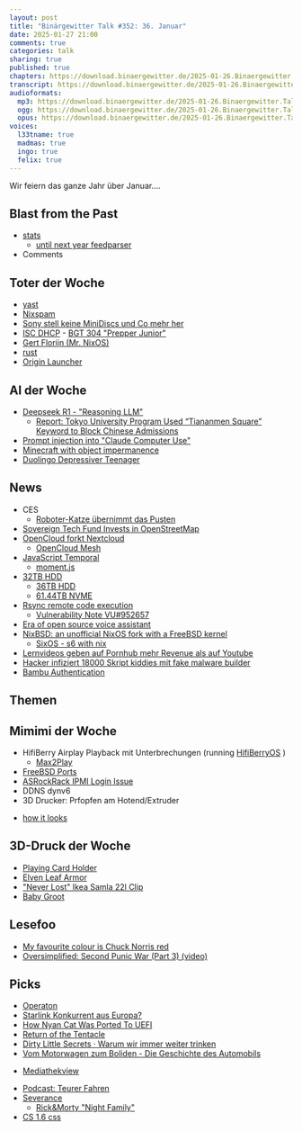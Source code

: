 ```yaml
---
layout: post
title: "Binärgewitter Talk #352: 36. Januar"
date: 2025-01-27 21:00
comments: true
categories: talk
sharing: true
published: true
chapters: https://download.binaergewitter.de/2025-01-26.Binaergewitter.Talk.352.chapters.txt
transcript: https://download.binaergewitter.de/2025-01-26.Binaergewitter.Talk.352-speech.json
audioformats:
  mp3: https://download.binaergewitter.de/2025-01-26.Binaergewitter.Talk.352.mp3
  ogg: https://download.binaergewitter.de/2025-01-26.Binaergewitter.Talk.352.ogg
  opus: https://download.binaergewitter.de/2025-01-26.Binaergewitter.Talk.352.opus
voices:
  l33tname: true
  madmas: true
  ingo: true
  felix: true
---
```

Wir feiern das ganze Jahr über Januar....

## Blast from the Past
- [stats]( https://github.com/Binaergewitter/stats )
  * [until next year feedparser]( https://github.com/kurtmckee/feedparser/pull/422 )
- Comments

## Toter der Woche
- [yast]( https://www.suse.com/c/systems-management-with-suse-linux-enterprise-server-16/ )
- [Nixspam]( https://www.heise.de/news/Spamfilter-DNS-Blacklist-Nixspam-stellt-Betrieb-ein-10248349.html )
- [Sony stell keine MiniDiscs und Co mehr her]( https://www.heise.de/news/Sony-stellt-keine-BD-R-MiniDiscs-und-MiniDV-mehr-her-10256670.html )
- [ISC DHCP]( https://www.isc.org/kea/ ) - [BGT 304 "Prepper Junior"]( https://blog.binaergewitter.de/2022/10/29/binaergewitter-talk-number-304-prepper-junior )
- [Gert Florijn (Mr. NixOS)]( https://mastodon.acm.org/@avandeursen/113868161521781333 )
- [rust]( https://daniel.haxx.se/blog/2024/12/21/dropping-hyper/ )
- [Origin Launcher]( https://arstechnica.com/gaming/2025/01/rip-eas-origin-launcher-we-knew-ye-all-too-well-unfortunately/ )

## AI der Woche

- [Deepseek R1 - "Reasoning LLM"]( https://huggingface.co/deepseek-ai/deepseek-llm-67b-base )
  * [Report: Tokyo University Program Used “Tiananmen Square” Keyword to Block Chinese Admissions]( https://unseen-japan.com/tokyo-university-chinese-students-tiananmen/ )
- [Prompt injection into "Claude Computer Use"]( https://hackaday.com/2025/01/26/prompt-injection-tricks-ai-into-downloading-and-executing-malware/ )
- [Minecraft with object impermanence]( https://www.aiweirdness.com/minecraft-with-object-impermanence/ )
- [Duolingo Depressiver Teenager]( https://www.heise.de/news/Duolingos-depressiver-Charakter-Lilli-auch-fuer-alle-Android-Nutzer-verfuegbar-10246281.html )

## News

- CES
  * [Roboter-Katze übernimmt das Pusten]( https://www.golem.de/news/gegen-zu-heissen-kaffee-roboter-katze-uebernimmt-das-pusten-2501-192137.html )
- [Sovereign Tech Fund Invests in OpenStreetMap]( httpst://blog.openstreetmap.org/2024/12/20/sovereign-tech-fund-invests-in-openstreetmap/ )
- [OpenCloud forkt Nextcloud]( https://www.linux-magazin.de/artikel/opencloud-forkt-owncloud-neue-wendung-bei-den-freien-speichercloud-versionen/ )
  * [OpenCloud Mesh]( https://github.com/cs3org/OCM-API )
- [JavaScript Temporal]( https://developer.mozilla.org/en-US/blog/javascript-temporal-is-coming/ )
  * [moment.js]( https://www.npmjs.com/package/moment )
- [32TB HDD]( https://www.techradar.com/pro/seagate-quietly-launched-joint-worlds-largest-hdd-with-a-32tb-capacity-but-it-uses-a-controversial-technology )
  * [36TB HDD]( https://www.heise.de/news/Seagate-kuendigt-erste-36-TByte-Festplatte-an-10250720.html )
  * [61.44TB NVME]( https://www.techradar.com/pro/exclusive-worlds-largest-ssd-finally-goes-on-sale-6144tb-solidigm-ssd-costs-far-less-than-i-expected-with-a-per-terabyte-price-thats-much-cheaper-than-8tb-ssd )
- [Rsync remote code execution]( https://ubuntu.com/blog/rsync-remote-code-execution )
  * [Vulnerability Note VU#952657]( https://kb.cert.org/vuls/id/952657 )
- [Era of open source voice assistant]( https://www.home-assistant.io/blog/2024/12/19/voice-preview-edition-the-era-of-open-voice/ )
- [NixBSD: an unofficial NixOS fork with a FreeBSD kernel]( https://www.osnews.com/story/141598/nixbsd-an-unofficial-nixos-fork-with-a-freebsd-kernel/ )
  - [SixOS - s6 with nix]( https://events.ccc.de/congress/2024/hub/de/event/sixos-a-nix-os-without-systemd/ )
- [Lernvideos geben auf Pornhub mehr Revenue als auf Youtube]( https://www.heise.de/news/Filterblasen-ade-Lernvideos-kommen-auf-Pornhub-gut-an-10254966.html )
- [Hacker infiziert 18000 Skript kiddies mit fake malware builder]( https://www.bleepingcomputer.com/news/security/hacker-infects-18-000-script-kiddies-with-fake-malware-builder/ )
- [Bambu Authentication]( https://hackaday.com/2025/01/20/bambu-lab-tries-to-clarify-its-new-beta-authentication-scheme/)

## Themen

## Mimimi der Woche
- HifiBerry Airplay Playback mit Unterbrechungen (running [HifiBerryOS]( https://www.hifiberry.com/hifiberryos/ ) )
  * [Max2Play]( https://www.max2play.com/ )
- [FreeBSD Ports]( https://bugs.freebsd.org/bugzilla/show_bug.cgi?id=280855 )
- [ASRockRack IPMI Login Issue]( https://forums.servethehome.com/index.php?threads/asrockrack-ipmi-login-issue.39583/ )
- DDNS dynv6
- 3D Drucker: Prfopfen am Hotend/Extruder
* [how it looks]( https://photo.mynethome.de/picture.php/extruder-hotend%20-%201/category/174-shots)

## 3D-Druck der Woche
- [Playing Card Holder]( https://makerworld.com/en/models/23169#profileId-124394 )
- [Elven Leaf Armor]( https://www.printables.com/model/943230-elven-leaf-armor)
- ["Never Lost" Ikea Samla 22l Clip]( https://makerworld.com/en/models/89815#profileId-96164 )
- [Baby Groot]( https://makerworld.com/de/models/588864?from=search#profileId-510172 )

## Lesefoo

- [My favourite colour is Chuck Norris red]( https://htmhell.dev/adventcalendar/2024/20/ )
- [Oversimplified: Second Punic War (Part 3) (video)]( https://www.youtube.com/watch?v=1BVJzaXv3rk ) 

## Picks
- [Operaton]( https://operaton.org/ )
- [Starlink Konkurrent aus Europa?]( https://www.theverge.com/2024/12/16/24322358/iris2-starlink-rival-europe-date-cost )
- [How Nyan Cat Was Ported To UEFI]( https://hackaday.com/2025/01/13/how-nyan-cat-was-ported-to-uefi/ )
- [Return of the Tentacle]( https://catmic.itch.io/return-of-the-tentacle )
- [Dirty Little Secrets · Warum wir immer weiter trinken]( https://www.ardmediathek.de/serie/warum-wir-immer-weiter-trinken-oder-doku/staffel-1/Y3JpZDovL2JyLmRlL2Jyb2FkY2FzdFNlcmllcy9GMjAyNFdPMDIwNjI3QTA/1 )
- [Vom Motorwagen zum Boliden - Die Geschichte des Automobils]( https://www.arte.tv/de/videos/RC-026050/vom-motorwagen-zum-boliden-die-geschichte-des-automobils/ )
 * [Mediathekview]( https://mediathekview.de/ )
- [Podcast: Teurer Fahren]( https://detektor.fm/serien/teurer-fahren-teurer-wohnen )
- [Severance]( https://en.wikipedia.org/wiki/Severance_(TV_series) )
  - [Rick&Morty "Night Family"]( https://old.reddit.com/r/SeveranceAppleTVPlus/comments/xobn9z/how_about_tonights_rick_and_morty_episode_night/ )
- [CS 1.6 css]( https://cs16.samke.me/ )

